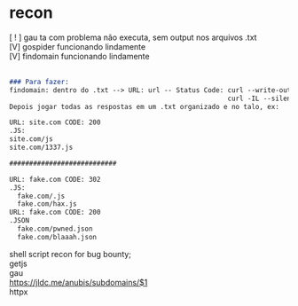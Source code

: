 # recon
[ ! ] gau ta com problema não executa, sem output nos arquivos .txt <br>
[V] gospider funcionando lindamente <br>
[V] findomain funcionando lindamente <br> <br>

```markdown
### Para fazer:
findomain: dentro do .txt --> URL: url -- Status Code: curl --write-out '%{http_code}' --silent --output /dev/null "$1"
                                                       curl -IL --silent example.com | grep HTTP**
Depois jogar todas as respostas em um .txt organizado e no talo, ex:

URL: site.com CODE: 200
.JS:
site.com/js
site.com/1337.js

###########################

URL: fake.com CODE: 302
.JS:
  fake.com/.js
  fake.com/hax.js
URL: fake.com CODE: 200
.JSON
  fake.com/pwned.json
  fake.com/blaaah.json
```

shell script recon for bug bounty; <br>
getjs <br>
gau <br>
https://jldc.me/anubis/subdomains/$1 <br>
httpx <br>
